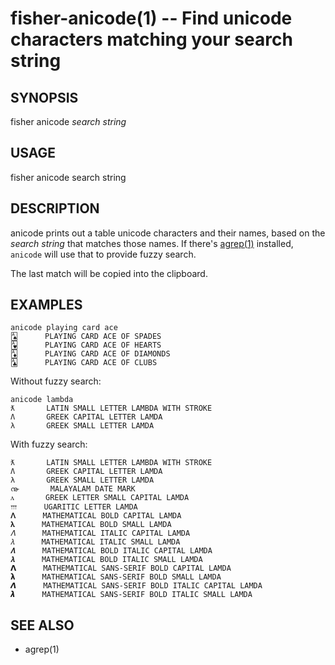 fisher-anicode(1) -- Find unicode characters matching your search string
===================================================

## SYNOPSIS

fisher anicode *search string*<br>

## USAGE

fisher anicode search string

## DESCRIPTION

anicode prints out a table unicode characters and their names, based on the
*search string* that matches those names. If there's [agrep(1)] installed,
`anicode` will use that to provide fuzzy search.

The last match will be copied into the clipboard.

## EXAMPLES

```fish
anicode playing card ace
🂡      PLAYING CARD ACE OF SPADES
🂱      PLAYING CARD ACE OF HEARTS
🃁      PLAYING CARD ACE OF DIAMONDS
🃑      PLAYING CARD ACE OF CLUBS
```

Without fuzzy search:

```fish
anicode lambda
ƛ       LATIN SMALL LETTER LAMBDA WITH STROKE
Λ       GREEK CAPITAL LETTER LAMDA
λ       GREEK SMALL LETTER LAMDA
```

With fuzzy search:

```fish
ƛ       LATIN SMALL LETTER LAMBDA WITH STROKE
Λ       GREEK CAPITAL LETTER LAMDA
λ       GREEK SMALL LETTER LAMDA
൹       MALAYALAM DATE MARK
ᴧ       GREEK LETTER SMALL CAPITAL LAMDA
𐎍      UGARITIC LETTER LAMDA
𝚲      MATHEMATICAL BOLD CAPITAL LAMDA
𝛌      MATHEMATICAL BOLD SMALL LAMDA
𝛬      MATHEMATICAL ITALIC CAPITAL LAMDA
𝜆      MATHEMATICAL ITALIC SMALL LAMDA
𝜦      MATHEMATICAL BOLD ITALIC CAPITAL LAMDA
𝝀      MATHEMATICAL BOLD ITALIC SMALL LAMDA
𝝠      MATHEMATICAL SANS-SERIF BOLD CAPITAL LAMDA
𝝺      MATHEMATICAL SANS-SERIF BOLD SMALL LAMDA
𝞚      MATHEMATICAL SANS-SERIF BOLD ITALIC CAPITAL LAMDA
𝞴      MATHEMATICAL SANS-SERIF BOLD ITALIC SMALL LAMDA
```


## SEE ALSO

* agrep(1)

[agrep(1)]: http://linux.die.net/man/1/agrep
